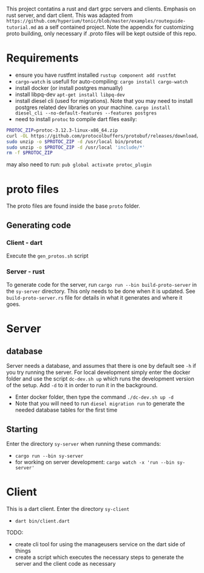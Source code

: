 This project contatins a rust and dart grpc servers and clients.  Emphasis on rust server, and dart client.  This was adapted from `https://github.com/hyperium/tonic/blob/master/examples/routeguide-tutorial.md` as a self contained project.  Note the appendix for customizing proto building, only necessary if .proto files will be kept outside of this repo.

# Requirements
- ensure you have rustfmt installed
    `rustup component add rustfmt`
- `cargo-watch` is usefull for auto-compiling:
    `cargo install cargo-watch`
- install docker (or install postgres manually)
- install libpq-dev
  `apt-get install libpq-dev`
- install diesel cli (used for migrations).  Note that you may need to install postgres related dev libraries on your machine.
  `cargo install diesel_cli --no-default-features --features postgres`
- need to install `protoc` to compile dart files easily:
```bash
PROTOC_ZIP=protoc-3.12.3-linux-x86_64.zip
curl -OL https://github.com/protocolbuffers/protobuf/releases/download/v3.12.3/$PROTOC_ZIP
sudo unzip -o $PROTOC_ZIP -d /usr/local bin/protoc
sudo unzip -o $PROTOC_ZIP -d /usr/local 'include/*'
rm -f $PROTOC_ZIP
```
  may also need to run: `pub global activate protoc_plugin`

# proto files
The proto files are found inside the base `proto` folder.  
## Generating code
### Client - dart
Execute the `gen_protos.sh` script
### Server - rust
To generate code for the server, run `cargo run --bin build-proto-server` in the `sy-server` directory.  This only needs to be done when it is updated.  See `build-proto-server.rs` file for details in what it generates and where it goes.

# Server
## database
Server needs a database, and assumes that there is one by default see `-h` if you try running the server.  For local development simply enter the docker folder and use the script `dc-dev.sh up` which runs the development version of the setup.  Add `-d` to it in order to run it in the background.
  - Enter docker folder, then type the command `./dc-dev.sh up -d`
  - Note that you will need to run `diesel migration run` to generate the needed database tables for the first time

## Starting
Enter the directory `sy-server` when running these commands:
- `cargo run --bin sy-server`
- for working on server development: `cargo watch -x 'run --bin sy-server'`

# Client
This is a dart client.  Enter the directory `sy-client`
- `dart bin/client.dart`

TODO:
- create cli tool for using the manageusers service on the dart side of things
- create a script which executes the necessary steps to generate the server and the client code as necessary 
